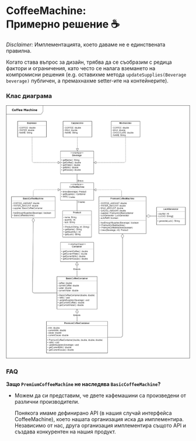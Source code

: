 # CoffeeMachine: <br> Примерно решение :coffee:

*Disclaimer:*  Имплементацията, което даваме не е единствената правилна.

Когато става въпрос за дизайн, трябва да се съобразим с редица фактори и ограничения, като често се налага вземането на компромисни решения (e.g. оставихме метода `updateSupplies(Beverage beverage)` публичен, а премахнахме setter-ите на контейнерите).

### Клас диаграма
![class-diagram](../../../../images/coffee-machine-class-diagram.png?raw=true)

### FAQ
**Защо `PremiumCoffeeMachine` не наследява `BasicCoffeeMachine`?**

* Можем да си представим, че двете кафемашини са произведени от различни производители.

  Понякога имаме дефинирано API (в нашия случай интерфейса CoffeeMachine), което нашата организация иска да имплементира. Независимо от нас, друга организация имплементира същото API и създава конкурентен на нашия продукт.
